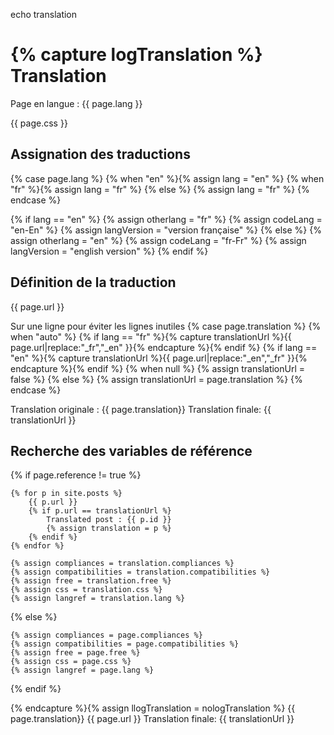 echo translation

{% capture logTranslation %}
Translation
===========

Page en langue : {{ page.lang }}

{{ page.css }}

Assignation des traductions
---------------------------
{% case page.lang %}
	{% when "en" %}{% assign lang = "en" %}
	{% when "fr" %}{% assign lang = "fr" %}
	{% else %}     {% assign lang = "fr" %}
{% endcase %}

{% if lang == "en" %}
	{% assign otherlang     = "fr" %}
	{% assign codeLang      = "en-En" %}
	{% assign langVersion   = "version française" %}
{% else %}
	{% assign otherlang     = "en" %}
	{% assign codeLang      = "fr-Fr" %}
	{% assign langVersion   = "english version" %}
{% endif %}

Définition de la traduction
---------------------------
{{ page.url }}

Sur une ligne pour éviter les lignes inutiles
{% case page.translation %}
	{% when "auto" %}
		{% if lang == "fr" %}{% capture translationUrl %}{{ page.url|replace:"_fr","_en" }}{% endcapture %}{% endif %}
		{% if lang == "en" %}{% capture translationUrl %}{{ page.url|replace:"_en","_fr" }}{% endcapture %}{% endif %}
	{% when null %}
		{% assign translationUrl = false %}
	{% else %}
		{% assign translationUrl = page.translation %}
{% endcase %}

Translation originale : {{ page.translation}}
Translation finale: {{ translationUrl }}

Recherche des variables de référence
------------------------------------
{% if page.reference != true %}

	{% for p in site.posts %}
		{{ p.url }}
		{% if p.url == translationUrl %}
			Translated post : {{ p.id }}
			{% assign translation = p %}
		{% endif %}
	{% endfor %}

	{% assign compliances = translation.compliances %}
	{% assign compatibilities = translation.compatibilities %}
	{% assign free = translation.free %}
	{% assign css = translation.css %}
	{% assign langref = translation.lang %}

{% else %}

	{% assign compliances = page.compliances %}
	{% assign compatibilities = page.compatibilities %}
	{% assign free = page.free %}
	{% assign css = page.css %}
	{% assign langref = page.lang %}

{% endif %}

{% endcapture %}{% assign llogTranslation = nologTranslation %}
{{ page.translation}} {{ page.url }}
Translation finale: {{ translationUrl }}